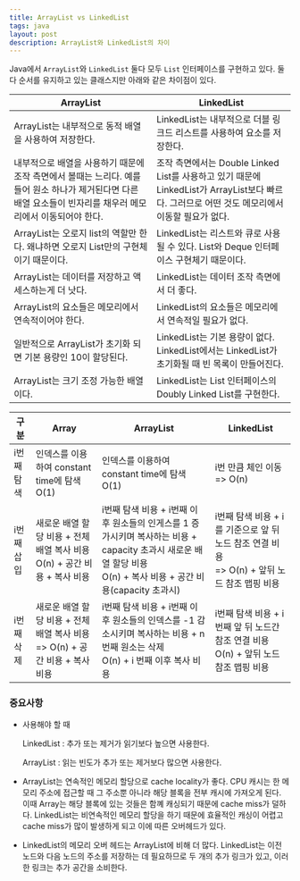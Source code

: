 ```yaml
---
title: ArrayList vs LinkedList
tags: java
layout: post
description: ArrayList와 LinkedList의 차이
---
```


Java에서 `ArrayList`와 `LinkedList` 둘다 모두 `List` 인터페이스를 구현하고 있다. 둘다 순서를 유지하고 있는 클래스지만 아래와 같은 차이점이 있다.

| ArrayList                                                    | LinkedList                                                   |
| ------------------------------------------------------------ | ------------------------------------------------------------ |
| ArrayList는 내부적으로 동적 배열을 사용하여 저장한다.        | LinkedList는 내부적으로 더블 링크드 리스트를 사용하여 요소를 저장한다. |
| 내부적으로 배열을 사용하기 때문에 조작 측면에서 볼때는 느리다. 예를들어 원소 하나가 제거된다면 다른 배열 요소들이 빈자리를 채우러 메모리에서 이동되어야 한다. | 조작 측면에서는 Double Linked List를 사용하고 있기 때문에 LinkedList가 ArrayList보다 빠르다.  그러므로 어떤 것도 메모리에서 이동할 필요가 없다. |
| ArrayList는 오로지 list의 역할만 한다. 왜냐하면 오로지 List만의 구현체이기 때문이다. | LinkedList는 리스트와 큐로 사용될 수 있다. List와 Deque 인터페이스 구현체기 때문이다. |
| ArrayList는 데이터를 저장하고 액세스하는게 더 낫다.          | LinkedList는 데이터 조작 측면에서 더 좋다.                   |
| ArrayList의 요소들은 메모리에서 연속적이어야 한다.           | LinkedList의 요소들은 메모리에서 연속적일 필요가 없다.       |
| 일반적으로 ArrayList가 초기화 되면 기본 용량인 10이 할당된다. | LinkedList는 기본 용량이 없다. LinkedList에서는 LinkedList가 초기화될 때 빈 목록이 만들어진다. |
| ArrayList는 크기 조정 가능한 배열이다.                       | LinkedList는 List 인터페이스의 Doubly Linked List를 구현한다. |

| 구분       | Array                                                        | ArrayList                                                    | LinkedList                                                   |
| ---------- | ------------------------------------------------------------ | ------------------------------------------------------------ | ------------------------------------------------------------ |
| i번째 탐색 | 인덱스를 이용하여 constant time에 탐색<br />O(1)             | 인덱스를 이용하여 constant time에 탐색<br />O(1)             | i번 만큼 체인 이동<br />=> O(n)                              |
| i번째 삽입 | 새로운 배열 할당 비용 + 전체 배열 복사 비용<br />O(n) + 공간 비용 + 복사 비용 | i번째 탐색 비용 + i번째 이후 원소들의 인게스를 1 증가시키며 복사하는 비용 + capacity 초과시 새로운 배열 할당 비용<br />O(n) + 복사 비용 + 공간 비용(capacity 초과시) | i번째 탐색 비용 + i를 기준으로 앞 뒤 노드 참조 연결 비용<br />=> O(n) + 앞뒤 노드 참조 맵핑 비용 |
| i번째 삭제 | 새로운 배열 할당 비용 + 전체 배열 복사 비용<br />=> O(n) + 공간 비용 + 복사 비용 | i번째 탐색 비용 + i번째 이후 원소들의 인덱스를 -1 감소시키며 복사하는 비용 + n번째 원소는 삭제<br />O(n) + i 번째 이후 복사 비용 | i번째 탐색 비용 + i번째 앞 뒤 노드간 참조 연결 비용<br />O(n) + 앞뒤 노드 참조 맵핑 비용 |



### 중요사항

- 사용해야 할 때

  LinkedList : 추가 또는 제거가 읽기보다 높으면 사용한다.

  ArrayList : 읽는 빈도가 추가 또는 제거보다 많으면 사용한다.

- ArrayList는 연속적인 메모리 할당으로 cache locality가 좋다. CPU 캐시는 한 메모리 주소에 접근할 때 그 주소뿐 아니라 해당 블록을 전부 캐시에 가져오게 된다. 이때 Array는 해당 블록에 있는 것들은 함꼐 캐싱되기 때문에 cache miss가 덜하다. LinkedList는 비연속적인 메모리 할당을 하기 때문에 효율적인 캐싱이 어렵고 cache miss가 많이 발생하게 되고 이에 따른 오버헤드가 있다.

- LinkedList의 메모리 오버 헤드는 ArrayList에 비해 더 많다. LinkedList는 이전 노드와 다음 노드의 주소를 저장하는 데 필요하므로 두 개의 추가 링크가 있고, 이러한 링크는 추가 공간을 소비한다.